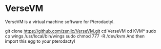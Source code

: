 # VerseVM

VerseVM is a virtual machine software for Pterodactyl.

git clone https://github.com/zenllc/VerseVM.git
cd VerseVM
cd KVM*
sudo cp wings /usr/local/bin/wings
sudo chmod 777 -R /dev/kvm
And then import this egg to your pterodactyl
